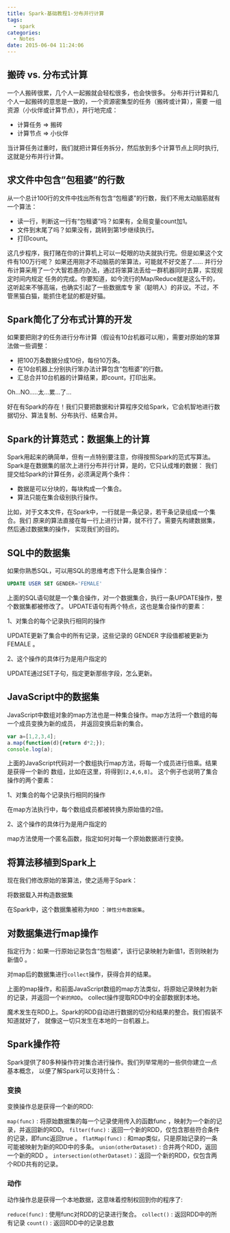 ```yaml
---
title: Spark-基础教程1-分布并行计算
tags:
  - spark
categories:
  - Notes
date: 2015-06-04 11:24:06
---
```


## 搬砖 vs. 分布式计算

一个人搬砖很累，几个人一起搬就会轻松很多，也会快很多。
分布并行计算和几个人一起搬砖的意思是一致的，一个资源密集型的任务（搬砖或计算），需要 一组资源（小伙伴或计算节点），并行地完成：

- 计算任务 => 搬砖
- 计算节点 => 小伙伴

当计算任务过重时，我们就把计算任务拆分，然后放到多个计算节点上同时执行,这就是分布并行计算。

## 求文件中包含”包租婆”的行数

从一个总计100行的文件中找出所有包含“包租婆”的行数，我们不用太动脑筋就有一个算法：

* 读一行，判断这一行有“包租婆”吗？如果有，全局变量count加1。
* 文件到末尾了吗？如果没有，跳转到第1步继续执行。
* 打印count。

这几步程序，我打赌在你的计算机上可以一眨眼的功夫就执行完。但是如果这个文件有100万行呢？ 如果还用刚才不动脑筋的笨算法，可能就不好交差了……
并行分布计算采用了一个大智若愚的办法，通过将笨算法丢给一群机器同时去算，实现规定时间内规定 任务的完成。你要知道，如今流行的Map/Reduce就是这么干的，这听起来不够高端，也确实引起了一些数据库专 家（聪明人）的非议。不过，不管黑猫白猫，能抓住老鼠的都是好猫。

## Spark简化了分布式计算的开发

如果要把刚才的任务进行分布计算（假设有10台机器可以用），需要对原始的笨算法做一些调整：

- 把100万条数据分成10份，每份10万条。
- 在10台机器上分别执行笨办法计算包含“包租婆”的行数。
- 汇总合并10台机器的计算结果，即count，打印出来。

Oh…NO…..太…累…了…

好在有Spark的存在！我们只要把数据和计算程序交给Spark，它会机智地进行数据切分、算法复制、分布执行、结果合并。

## Spark的计算范式：数据集上的计算

Spark用起来的确简单，但有一点特别要注意，你得按照Spark的范式写算法。
Spark是在数据集的层次上进行分布并行计算，是的，它只认成堆的数据：
我们提交给Spark的计算任务，必须满足两个条件：

- 数据是可以分块的，每块构成一个集合。
- 算法只能在集合级别执行操作。

比如，对于文本文件，在Spark中，一行就是一条记录，若干条记录组成一个集合。我们 原来的算法直接在每一行上进行计算，就不行了。需要先构建数据集，然后通过数据集的操作， 实现我们的目的。

## SQL中的数据集

如果你熟悉SQL，可以用SQL的思维考虑下什么是集合操作：

``` sql
UPDATE USER SET GENDER='FEMALE'
```

上面的SQL语句就是一个集合操作，对一个数据集合，执行一条UPDATE操作，整个数据集都被修改了。
UPDATE语句有两个特点，这也是集合操作的要素：

1、对集合的每个记录执行相同的操作

UPDATE更新了集合中的所有记录，这些记录的 GENDER 字段值都被更新为 FEMALE 。

2、这个操作的具体行为是用户指定的

UPDATE通过SET子句，指定更新那些字段，怎么更新。

## JavaScript中的数据集

JavaScript中数组对象的map方法也是一种集合操作。map方法将一个数组的每一个成员变换为新的成员， 并返回变换后新的集合。

``` javascript
var a=[1,2,3,4];
a.map(function(d){return d*2;});
console.log(a);
```

上面的JavaScript代码对一个数组执行map方法，将每一个成员进行倍乘。结果是获得一个新的 数组，比如在这里，将得到`[2,4,6,8]`。
这个例子也说明了集合操作的两个要素：

1、对集合的每个记录执行相同的操作

在map方法执行中，每个数组成员都被转换为原始值的2倍。

2、这个操作的具体行为是用户指定的

map方法使用一个匿名函数，指定如何对每一个原始数据进行变换。

## 将算法移植到Spark上

现在我们修改原始的笨算法，使之适用于Spark：

将数据载入并构造数据集

在Spark中，这个数据集被称为`RDD` ：`弹性分布数据集`。

## 对数据集进行map操作

指定行为：如果一行原始记录包含“包租婆”，该行记录映射为新值1，否则映射为新值0 。

对map后的数据集进行`collect`操作，获得合并的结果。

上面的map操作，和前面JavaScript数组的map方法类似，将原始记录映射为新的记录，并返回一个`新的RDD`。 collect操作提取RDD中的全部数据到本地。

魔术发生在RDD上。Spark的RDD自动进行数据的切分和结果的整合。我们假装不知道就好了， 就像这一切只发生在本地的一台机器上。

## Spark操作符

Spark提供了80多种操作符对集合进行操作。我们列举常用的一些供你建立一点基本概念， 以便了解Spark可以支持什么：

### 变换

变换操作总是获得一个新的RDD:

`map(func)` : 将原始数据集的每一个记录使用传入的函数func ，映射为一个新的记录，并返回新的RDD。
`filter(func)` : 返回一个新的RDD，仅包含那些符合条件的记录，即func返回true 。
`flatMap(func)` : 和map类似，只是原始记录的一条可能被映射为新的RDD中的多条。
`union(otherDataset)` : 合并两个RDD，返回一个新的RDD 。
`intersection(otherDataset)`：返回一个新的RDD，仅包含两个RDD共有的记录。

### 动作

动作操作总是获得一个本地数据，这意味着控制权回到你的程序了:

`reduce(func)` : 使用func对RDD的记录进行聚合。
`collect()` : 返回RDD中的所有记录
`count()` : 返回RDD中的记录总数